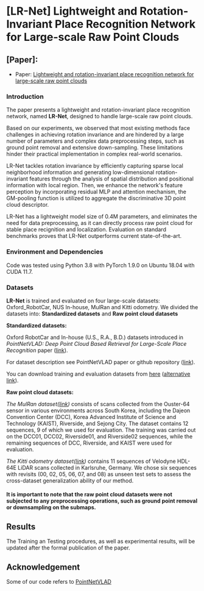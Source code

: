 # [LR-Net] Lightweight and Rotation-Invariant Place Recognition Network for Large-scale Raw Point Clouds


## [Paper]: 
* Paper: [Lightweight and rotation-invariant place recognition network for large-scale raw point clouds](https://doi.org/10.1016/j.isprsjprs.2024.02.007) 

### Introduction
 The paper presents a lightweight and rotation-invariant place recognition network, named **LR-Net**, designed to handle large-scale raw point clouds. 
 
 Based on our experiments, we observed that most existing methods face challenges in achieving rotation invariance and are hindered by a large number of parameters and complex data preprocessing steps, such as ground point removal and extensive down-sampling. These limitations hinder their practical implementation in complex real-world scenarios.

 LR-Net tackles rotation invariance by efficiently capturing sparse local neighborhood information and generating low-dimensional rotation-invariant features through the analysis of spatial distribution and positional information with local region.
 Then, we enhance the network's feature perception by incorporating residual MLP and attention mechanism, the GM-pooling function is utilized to aggregate the discriminative 3D point cloud descriptor.

 LR-Net has a lightweight model size of 0.4M parameters, and eliminates the need for data preprocessing, as it can directly process raw point cloud for stable place recignition and localization. 
 Evaluation on standard benchmarks proves that LR-Net outperforms current state-of-the-art.  


### Environment and Dependencies
Code was tested using Python 3.8 with PyTorch 1.9.0  on Ubuntu 18.04 with CUDA 11.7.

### Datasets

**LR-Net** is trained and evaluated on four large-scale datasets: Oxford_RobotCar, NUS In-house, MulRan and Kitti odometry.
We divided the datasets into: **Standardized datasets** and **Raw point cloud datasets**

**Standardized datasets:** 

Oxford RobotCar and In-house (U.S., R.A., B.D.) datasets introduced in
*PointNetVLAD: Deep Point Cloud Based Retrieval for Large-Scale Place Recognition* paper ([link](https://arxiv.org/pdf/1804.03492)).

For dataset description see PointNetVLAD paper or github repository ([link](https://github.com/mikacuy/pointnetvlad)).

You can download training and evaluation datasets from 
[here](https://drive.google.com/open?id=1rflmyfZ1v9cGGH0RL4qXRrKhg-8A-U9q) 
([alternative link](https://drive.google.com/file/d/1-1HA9Etw2PpZ8zHd3cjrfiZa8xzbp41J/view?usp=sharing)). 

**Raw point cloud datasets:**

*The MulRan dataset([link](https://sites.google.com/view/mulran-pr/home))* consists of scans collected from the Ouster-64 sensor in various environments across South Korea, including the Dajeon Convention Center (DCC), Korea Advanced Institute of Science and Technology (KAIST), Riverside, and Sejong City. 
The dataset contains 12 sequences, 9 of which we used for evaluation. The training was carried out on the DCC01, DCC02, Riverside01, and Riverside02 sequences, while the remaining sequences of DCC, Riverside, and KAIST were used for evaluation.

*The Kitti odometry dataset([link](http://www.cvlibs.net/datasets/kitti/eval_odometry.php))* contains 11 sequences of Velodyne HDL-64E LiDAR scans collected in Karlsruhe, Germany. 
We chose six sequences with revisits (00, 02, 05, 06, 07, and 08) as unseen test sets to assess the cross-dataset generalization ability of our method. 

#### It is important to note that the raw point cloud datasets were not subjected to any preprocessing operations, such as ground point removal or downsampling on the submaps.

## Results
The Training an Testing procedures, as well as experimental results, will be updated after the formal publication of the paper.

## Acknowledgement
Some of our code refers to [PointNetVLAD](https://github.com/mikacuy/pointnetvlad)

